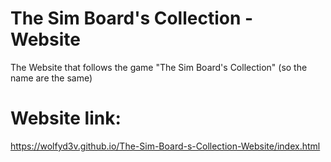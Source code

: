 # The Sim Board's Collection - Website

The Website that follows the game "The Sim Board's Collection" (so the name are the same)

# Website link:

https://wolfyd3v.github.io/The-Sim-Board-s-Collection-Website/index.html

